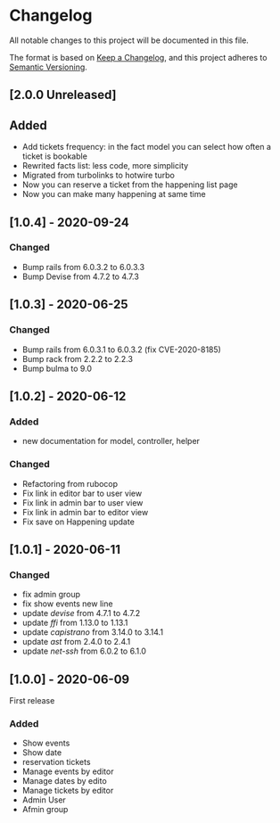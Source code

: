 # Changelog
All notable changes to this project will be documented in this file.

The format is based on [Keep a Changelog](https://keepachangelog.com/en/1.0.0/),
and this project adheres to [Semantic Versioning](https://semver.org/spec/v2.0.0.html).

## [2.0.0 Unreleased]
## Added
- Add tickets frequency: in the fact model you can select how often a ticket is bookable 
- Rewrited facts list: less code, more simplicity
- Migrated from turbolinks to hotwire turbo
- Now you can reserve a ticket from the happening list page
- Now you can make many happening at same time

## [1.0.4] - 2020-09-24
### Changed
- Bump rails from 6.0.3.2 to 6.0.3.3
- Bump Devise from 4.7.2 to 4.7.3

## [1.0.3] - 2020-06-25
### Changed
- Bump rails from 6.0.3.1 to 6.0.3.2 (fix CVE-2020-8185)
- Bump rack from 2.2.2 to 2.2.3
- Bump bulma to 9.0

## [1.0.2] - 2020-06-12
### Added
- new documentation for model, controller, helper
### Changed
- Refactoring from rubocop
- Fix link in editor bar to user view
- Fix link in admin bar to user view
- Fix link in admin bar to editor view
- Fix save on Happening update

## [1.0.1] - 2020-06-11
### Changed
- fix admin group
- fix show events new line
- update *devise* from 4.7.1 to 4.7.2
- update *ffi* from 1.13.0 to 1.13.1
- update *capistrano* from 3.14.0 to 3.14.1
- update *ast* from 2.4.0 to 2.4.1
- update *net-ssh* from 6.0.2 to 6.1.0

## [1.0.0] - 2020-06-09
First release
### Added
- Show events
- Show date
- reservation tickets
- Manage events by editor
- Manage dates by edito
- Manage tickets by editor
- Admin User
- Afmin group
